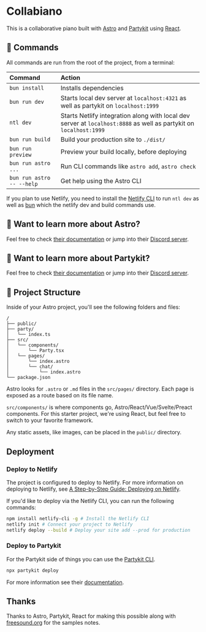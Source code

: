 # Collabiano

This is a collaborative piano built with [Astro](https://astro.build) and [Partykit](https://partykit.io) using [React](https://reactjs.org/).

## 🧞 Commands

All commands are run from the root of the project, from a terminal:

| Command                   | Action                                                                                                             |
| :------------------------ | :----------------------------------------------------------------------------------------------------------------- |
| `bun install`             | Installs dependencies                                                                                              |
| `bun run dev`             | Starts local dev server at `localhost:4321` as well as partykit on `localhost:1999`                                |
| `ntl dev`                 | Starts Netlify integration along with local dev server at `localhost:8888` as well as partykit on `localhost:1999` |
| `bun run build`           | Build your production site to `./dist/`                                                                            |
| `bun run preview`         | Preview your build locally, before deploying                                                                       |
| `bun run astro ...`       | Run CLI commands like `astro add`, `astro check`                                                                   |
| `bun run astro -- --help` | Get help using the Astro CLI                                                                                       |

If you plan to use Netlify, you need to install the [Netlify CLI](https://docs.netlify.com/cli/get-started/) to run `ntl dev` as well as [bun](https://bun.sh/) which the netlify dev and build commands use.

## 👀 Want to learn more about Astro?

Feel free to check [their documentation](https://docs.astro.build) or jump into their [Discord server](https://astro.build/chat).

## 👀 Want to learn more about Partykit?

Feel free to check [their documentation](https://docs.partykit.io/) or jump into their [Discord server](https://discord.gg/KDZb7J4uxJ).

## 🚀 Project Structure

Inside of your Astro project, you'll see the following folders and files:

```text
/
├── public/
├── party/
│   └── index.ts
├── src/
│   └── components/
│       └── Party.tsx
│   └── pages/
│       └── index.astro
│       └── chat/
│           └── index.astro
└── package.json
```

Astro looks for `.astro` or `.md` files in the `src/pages/` directory. Each page is exposed as a route based on its file name.

`src/components/` is where components go, Astro/React/Vue/Svelte/Preact components. For this starter project, we're using React, but feel free to switch to your favorite framework.

Any static assets, like images, can be placed in the `public/` directory.

## Deployment

### Deploy to Netlify

The project is configured to deploy to Netlify. For more information on deploying to Netlify, see [A Step-by-Step Guide: Deploying on Netlify](https://www.netlify.com/blog/2016/09/29/a-step-by-step-guide-deploying-on-netlify/).

If you'd like to deploy via the Netlify CLI, you can run the following commands:

```bash
npm install netlify-cli -g # Install the Netlify CLI
netlify init # Connect your project to Netlify
netlify deploy --build # Deploy your site add --prod for production
```

### Deploy to Partykit

For the Partykit side of things you can use the [Partykit CLI](https://docs.partykit.io/cli).

```bash
npx partykit deploy
```

For more information see their [documentation](https://docs.partykit.io/).

## Thanks

Thanks to Astro, Partykit, React for making this possible along with [freesound.org](https://freesound.org) for the samples notes.
